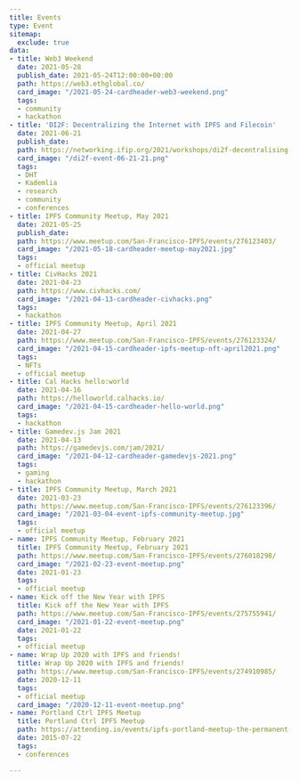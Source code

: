 ```yaml
---
title: Events
type: Event
sitemap:
  exclude: true
data:
- title: Web3 Weekend
  date: 2021-05-28
  publish_date: 2021-05-24T12:00:00+00:00
  path: https://web3.ethglobal.co/
  card_image: "/2021-05-24-cardheader-web3-weekend.png"
  tags:
  - community
  - hackathon
- title: 'DI2F: Decentralizing the Internet with IPFS and Filecoin'
  date: 2021-06-21
  publish_date: 
  path: https://networking.ifip.org/2021/workshops/di2f-decentralising-the-internet-with-ipfs-and-filecoin
  card_image: "/di2f-event-06-21-21.png"
  tags:
  - DHT
  - Kademlia
  - research
  - community
  - conferences
- title: IPFS Community Meetup, May 2021
  date: 2021-05-25
  publish_date: 
  path: https://www.meetup.com/San-Francisco-IPFS/events/276123403/
  card_image: "/2021-05-18-cardheader-meetup-may2021.jpg"
  tags:
  - official meetup
- title: CivHacks 2021
  date: 2021-04-23
  path: https://www.civhacks.com/
  card_image: "/2021-04-13-cardheader-civhacks.png"
  tags:
  - hackathon
- title: IPFS Community Meetup, April 2021
  date: 2021-04-27
  path: https://www.meetup.com/San-Francisco-IPFS/events/276123324/
  card_image: "/2021-04-15-cardheader-ipfs-meetup-nft-april2021.png"
  tags:
  - NFTs
  - official meetup
- title: Cal Hacks hello:world
  date: 2021-04-16
  path: https://helloworld.calhacks.io/
  card_image: "/2021-04-15-cardheader-hello-world.png"
  tags:
  - hackathon
- title: Gamedev.js Jam 2021
  date: 2021-04-13
  path: https://gamedevjs.com/jam/2021/
  card_image: "/2021-04-12-cardheader-gamedevjs-2021.png"
  tags:
  - gaming
  - hackathon
- title: IPFS Community Meetup, March 2021
  date: 2021-03-23
  path: https://www.meetup.com/San-Francisco-IPFS/events/276123396/
  card_image: "/2021-03-04-event-ipfs-community-meetup.jpg"
  tags:
  - official meetup
- name: IPFS Community Meetup, February 2021
  title: IPFS Community Meetup, February 2021
  path: https://www.meetup.com/San-Francisco-IPFS/events/276018298/
  card_image: "/2021-02-23-event-meetup.png"
  date: 2021-01-23
  tags:
  - official meetup
- name: Kick off the New Year with IPFS
  title: Kick off the New Year with IPFS
  path: https://www.meetup.com/San-Francisco-IPFS/events/275755941/
  card_image: "/2021-01-22-event-meetup.png"
  date: 2021-01-22
  tags:
  - official meetup
- name: Wrap Up 2020 with IPFS and friends!
  title: Wrap Up 2020 with IPFS and friends!
  path: https://www.meetup.com/San-Francisco-IPFS/events/274910985/
  date: 2020-12-11
  tags:
  - official meetup
  card_image: "/2020-12-11-event-meetup.png"
- name: Portland Ctrl IPFS Meetup
  title: Portland Ctrl IPFS Meetup
  path: https://attending.io/events/ipfs-portland-meetup-the-permanent-distributed-web
  date: 2015-07-22
  tags:
  - conferences

---
```


